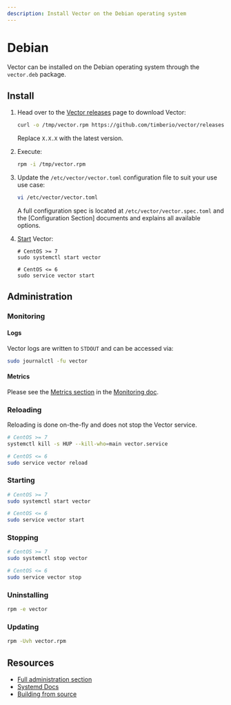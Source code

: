 ```yaml
---
description: Install Vector on the Debian operating system
---
```


# Debian

Vector can be installed on the Debian operating system through the \
`vector.deb` package.

## Install

1. Head over to the [Vector releases][releases] page to download Vector:

    ```bash
    curl -o /tmp/vector.rpm https://github.com/timberio/vector/releases/download/vX.X.X/vector-vX.X.X-amd64.rpm
    ```

    Replace `X.X.X` with the latest version.

2. Execute:

    ```bash
    rpm -i /tmp/vector.rpm
    ```

3. Update the `/etc/vector/vector.toml` configuration file to suit your use
   use case:

   ```bash
   vi /etc/vector/vector.toml
   ```

   A full configuration spec is located at `/etc/vector/vector.spec.toml`
   and the [Configuration Section] documents and explains all available
   options.

4. [Start](#starting) Vector:

    ```base
    # CentOS >= 7
    sudo systemctl start vector

    # CentOS <= 6
    sudo service vector start
    ```

## Administration

### Monitoring

#### Logs

Vector logs are written to `STDOUT` and can be accessed via:

```bash
sudo journalctl -fu vector
```

#### Metrics

Please see the [Metrics section][metrics] in the [Monitoring doc][monitoring].

### Reloading

Reloading is done on-the-fly and does not stop the Vector service.

```bash
# CentOS >= 7
systemctl kill -s HUP --kill-who=main vector.service

# CentOS <= 6
sudo service vector reload
```

### Starting

```bash
# CentOS >= 7
sudo systemctl start vector

# CentOS <= 6
sudo service vector start
```

### Stopping

```bash
# CentOS >= 7
sudo systemctl stop vector

# CentOS <= 6
sudo service vector stop
```

### Uninstalling

```bash
rpm -e vector
```

### Updating

```bash
rpm -Uvh vector.rpm
```

## Resources

* [Full administration section][administration]
* [Systemd Docs][systemd]
* [Building from source][build_from_source]


[administration]: /usage/administration/README.md
[build_from_source]: ../build-from-source.md
[metrics]: /usage/administration/monitoring.md#metrics
[monitoring]: /usage/administration/monitoring.md
[releases]: https://github.com/timberio/vector/releases
[systemd]: https://wiki.debian.org/systemd